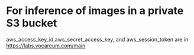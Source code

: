 # For inference of images in a private S3 bucket

aws_access_key_id,aws_secret_access_key, and aws_session_token are in https://labs.vocareum.com/main